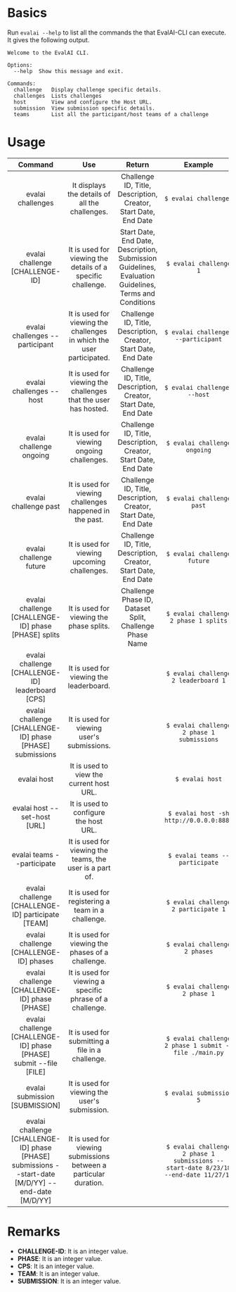 # Basics
Run `evalai --help` to list all the commands the that EvalAI-CLI can execute.
It gives the following output.

```` 
Welcome to the EvalAI CLI.

Options:
  --help  Show this message and exit.

Commands:
  challenge   Display challenge specific details.
  challenges  Lists challenges
  host        View and configure the Host URL.
  submission  View submission specific details.
  teams       List all the participant/host teams of a challenge
````

# Usage

|                                                 Command                                                 	|                                  Use                                  	|                                                 Return                                                	|                                       Example                                       	|
|:-------------------------------------------------------------------------------------------------------:	|:---------------------------------------------------------------------:	|:-----------------------------------------------------------------------------------------------------:	|:-----------------------------------------------------------------------------------:	|
|                                            evalai challenges                                            	|             It displays the details of all the challenges.            	|                    Challenge ID, Title, Description, Creator, Start Date, End Date                    	|                                `$ evalai challenges`                                	|
|                                     evalai challenge [CHALLENGE-ID]                                     	|      It is used for viewing the details of a specific challenge.      	| Start Date, End Date, Description, Submission Guidelines, Evaluation Guidelines, Terms and Conditions 	|                                `$ evalai challenge 1`                               	|
|                                     evalai challenges --participant                                     	| It is used for viewing the challenges in which the user participated. 	|                    Challenge ID, Title, Description, Creator, Start Date, End Date                    	|                         `$ evalai challenges --participant`                         	|
|                                         evalai challenges --host                                        	|    It is used for viewing the challenges that the user has hosted.    	|                    Challenge ID, Title, Description, Creator, Start Date, End Date                    	|                             `$ evalai challenges --host`                            	|
|                                         evalai challenge ongoing                                        	|               It is used for viewing ongoing challenges.              	|                    Challenge ID, Title, Description, Creator, Start Date, End Date                    	|                             `$ evalai challenge ongoing`                            	|
|                                          evalai challenge past                                          	|        It is used for viewing challenges happened in the past.        	|                    Challenge ID, Title, Description, Creator, Start Date, End Date                    	|                              `$ evalai challenge past`                              	|
|                                         evalai challenge future                                         	|              It is used for viewing upcoming challenges.              	|                    Challenge ID, Title, Description, Creator, Start Date, End Date                    	|                             `$ evalai challenge future`                             	|
|                           evalai challenge [CHALLENGE-ID] phase [PHASE] splits                          	|                It is used for viewing the phase splits.               	|                        Challenge Phase ID, Dataset Split, Challenge Phase Name                        	|                        `$ evalai challenge 2 phase 1 splits`                        	|
|                            evalai challenge [CHALLENGE-ID] leaderboard [CPS]                            	|                It is used for viewing the leaderboard.                	|                                                                                                       	|                         `$ evalai challenge 2 leaderboard 1`                        	|
|                        evalai challenge [CHALLENGE-ID] phase [PHASE] submissions                        	|               It is used for viewing user's submissions.              	|                                                                                                       	|                      `$ evalai challenge 2 phase 1 submissions`                     	|
|                                               evalai host                                               	|                It is used to view the current host URL.               	|                                                                                                       	|                                   `$ evalai host`                                   	|
|                                       evalai host --set-host [URL]                                      	|                 It is used to configure the host URL.                 	|                                                                                                       	|                       `$ evalai host -sh http://0.0.0.0:8888`                       	|
|                                        evalai teams --participate                                       	|        It is used for viewing the teams, the user is a part of.       	|                                                                                                       	|                            `$ evalai teams --participate`                           	|
|                            evalai challenge [CHALLENGE-ID] participate [TEAM]                           	|           It is used for registering a team in a challenge.           	|                                                                                                       	|                         `$ evalai challenge 2 participate 1`                        	|
|                                  evalai challenge [CHALLENGE-ID] phases                                 	|           It is used for viewing the phases of a challenge.           	|                                                                                                       	|                            `$ evalai challenge 2 phases`                            	|
|                              evalai challenge [CHALLENGE-ID] phase [PHASE]                              	|        It is used for viewing a specific phrase of a challenge.       	|                                                                                                       	|                            `$ evalai challenge 2 phase 1`                           	|
|                    evalai challenge [CHALLENGE-ID] phase [PHASE] submit --file [FILE]                   	|            It is used for submitting a file in a challenge.           	|                                                                                                       	|                `$ evalai challenge 2 phase 1 submit --file ./main.py`               	|
|                                      evalai submission [SUBMISSION]                                     	|             It is used for viewing the user's submission.             	|                                                                                                       	|                               `$ evalai submission 5`                               	|
| evalai challenge [CHALLENGE-ID] phase [PHASE] submissions --start-date [M/D/YY] --end-date [M/D/YY] 	|   It is used for viewing submissions between a particular duration.   	|                                                                                                       	| `$ evalai challenge 2 phase 1 submissions --start-date 8/23/18 --end-date 11/27/18` 	|

# Remarks

* **CHALLENGE-ID**: It is an integer value.
* **PHASE**: It is an integer value.
* **CPS**: It is an integer value.
* **TEAM**: It is an integer value.
* **SUBMISSION**: It is an integer value.
